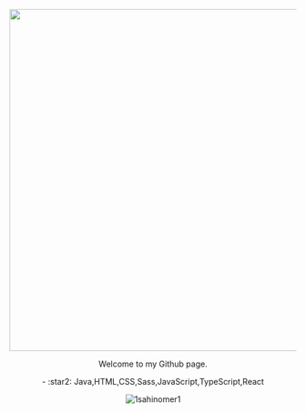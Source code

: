 <p align="center"><img src="https://media.giphy.com/media/RnPRNP5ICPl6M/giphy.gif" width="600" /></p><p align="center">Welcome to my Github page.</p><p align="center">- :star2: Java,HTML,CSS,Sass,JavaScript,TypeScript,React</p><p align="center"><img src="https://komarev.com/ghpvc/?username=1sahinomer1"%20 alt="1sahinomer1"/></p>
